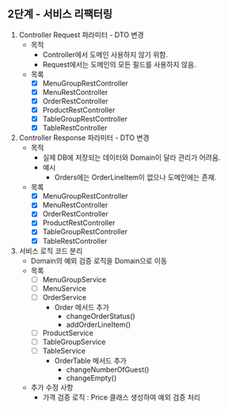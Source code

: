 ## 2단계 - 서비스 리팩터링

1. Controller Request 파라미터 - DTO 변경
    - 목적
        - Controller에서 도메인 사용하지 않기 위함.
        - Request에서는 도메인의 모든 필드를 사용하지 않음.
    - 목록
        - [x] MenuGroupRestController
        - [x] MenuRestController
        - [x] OrderRestController
        - [x] ProductRestController
        - [x] TableGroupRestController
        - [x] TableRestController
2. Controller Response 파라미터 - DTO 변경
    - 목적
        - 실제 DB에 저장되는 데이터와 Domain이 달라 관리가 어려움.
        - 예시
            - Orders에는 OrderLineItem이 없으나 도메인에는 존재.
    - 목록
        - [x] MenuGroupRestController
        - [x] MenuRestController
        - [x] OrderRestController
        - [x] ProductRestController
        - [x] TableGroupRestController
        - [x] TableRestController
3. 서비스 로직 코드 분리
    - Domain의 예외 검증 로직을 Domain으로 이동
    - 목록
        - [ ] MenuGroupService
        - [ ] MenuService
        - [ ] OrderService
            - Order 메서드 추가
                - changeOrderStatus()
                - addOrderLineItem()
        - [ ] ProductService
        - [ ] TableGroupService
        - [ ] TableService
            - OrderTable 메서드 추가
                - changeNumberOfGuest()
                - changeEmpty()
    - 추가 수정 사항
        - 가격 검증 로직 : Price 클래스 생성하여 예외 검증 처리 
